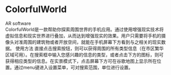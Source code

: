# ColorfulWorld
AR software  
ColorfulWorld是一款帮助你探索周围世界的手机应用。通过使用增强现实技术将虚拟信息和现实世界进行叠加，从而达到增强现实的效果。用户只需要将手机的摄像头对准周围的建筑物或者开放空间，就能在手机屏幕下方看到与之相关的现实数据。
使用方法
直接点击搜索按钮，则可以获得周围的所有类型信息（在市区繁华区域可用）。在搜索框中输入您感兴趣的信息的类型，或者点击下方的图标，则可获得相应类型的信息。在实景模式下，点击屏幕下方可在谷歌地图上显示所在位置。通过menu键进入设置菜单，可对搜索范围，单位进行设置。
